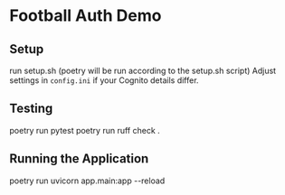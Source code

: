 # Football Auth Demo

## Setup
run setup.sh (poetry will be run according to the setup.sh script)
Adjust settings in `config.ini` if your Cognito details differ.

## Testing
poetry run pytest
poetry run ruff check .

## Running the Application
poetry run uvicorn app.main:app --reload